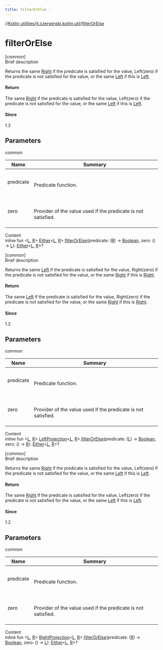 ```yaml
---
title: filterOrElse -
---
```

//[Kotlin utilities](../index.html)/[it.czerwinski.kotlin.util](index.html)/[filterOrElse](filter-or-else.html)



# filterOrElse  
[common]  
Brief description  


Returns the same [Right](-right/index.html) if the predicate is satisfied for the value, Left(zero) if the predicate is not satisfied for the value, or the same [Left](-left/index.html) if this is [Left](-left/index.html).



#### Return  


The same [Right](-right/index.html) if the predicate is satisfied for the value, Left(zero) if the predicate is not satisfied for the value, or the same [Left](-left/index.html) if this is [Left](-left/index.html).



#### Since  


1.3



## Parameters  
  
common  
  
|  Name|  Summary| 
|---|---|
| predicate| <br><br>Predicate function.<br><br>
| zero| <br><br>Provider of the value used if the predicate is not satisfied.<br><br>
  
  
Content  
inline fun <[L](filter-or-else.html), [R](filter-or-else.html)> [Either](-either/index.html)<[L](filter-or-else.html), [R](filter-or-else.html)>.[filterOrElse](filter-or-else.html)(predicate: ([R](filter-or-else.html)) -> [Boolean](https://kotlinlang.org/api/latest/jvm/stdlib/kotlin/-boolean/index.html), zero: () -> [L](filter-or-else.html)): [Either](-either/index.html)<[L](filter-or-else.html), [R](filter-or-else.html)>?  


[common]  
Brief description  


Returns the same [Left](-left/index.html) if the predicate is satisfied for the value, Right(zero) if the predicate is not satisfied for the value, or the same [Right](-right/index.html) if this is [Right](-right/index.html).



#### Return  


The same [Left](-left/index.html) if the predicate is satisfied for the value, Right(zero) if the predicate is not satisfied for the value, or the same [Right](-right/index.html) if this is [Right](-right/index.html).



#### Since  


1.2



## Parameters  
  
common  
  
|  Name|  Summary| 
|---|---|
| predicate| <br><br>Predicate function.<br><br>
| zero| <br><br>Provider of the value used if the predicate is not satisfied.<br><br>
  
  
Content  
inline fun <[L](filter-or-else.html), [R](filter-or-else.html)> [LeftProjection](-left-projection/index.html)<[L](filter-or-else.html), [R](filter-or-else.html)>.[filterOrElse](filter-or-else.html)(predicate: ([L](filter-or-else.html)) -> [Boolean](https://kotlinlang.org/api/latest/jvm/stdlib/kotlin/-boolean/index.html), zero: () -> [R](filter-or-else.html)): [Either](-either/index.html)<[L](filter-or-else.html), [R](filter-or-else.html)>?  


[common]  
Brief description  


Returns the same [Right](-right/index.html) if the predicate is satisfied for the value, Left(zero) if the predicate is not satisfied for the value, or the same [Left](-left/index.html) if this is [Left](-left/index.html).



#### Return  


The same [Right](-right/index.html) if the predicate is satisfied for the value, Left(zero) if the predicate is not satisfied for the value, or the same [Left](-left/index.html) if this is [Left](-left/index.html).



#### Since  


1.2



## Parameters  
  
common  
  
|  Name|  Summary| 
|---|---|
| predicate| <br><br>Predicate function.<br><br>
| zero| <br><br>Provider of the value used if the predicate is not satisfied.<br><br>
  
  
Content  
inline fun <[L](filter-or-else.html), [R](filter-or-else.html)> [RightProjection](-right-projection/index.html)<[L](filter-or-else.html), [R](filter-or-else.html)>.[filterOrElse](filter-or-else.html)(predicate: ([R](filter-or-else.html)) -> [Boolean](https://kotlinlang.org/api/latest/jvm/stdlib/kotlin/-boolean/index.html), zero: () -> [L](filter-or-else.html)): [Either](-either/index.html)<[L](filter-or-else.html), [R](filter-or-else.html)>?  



